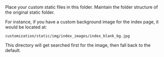 Place your custom static files in this folder. Maintain the folder structure of the original static folder. 

For instance, if you have a custom background image for the index page, it would be located at:

`customization/static/img/index_images/index_blank_bg.jpg`

This directory will get searched first for the image, then fall back to the default.
